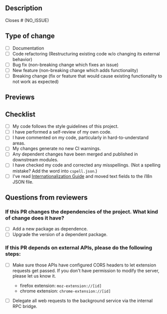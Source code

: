 ## Description

<!-- Please include a summary of the change and which issue is fixed. Please also include relevant motivation and context. List any dependencies that are required for this change. -->

Closes # (NO_ISSUE)

## Type of change

<!-- Please delete options that are not relevant. -->

- [ ] Documentation
- [ ] Code refactoring (Restructuring existing code w/o changing its external behavior)
- [ ] Bug fix (non-breaking change which fixes an issue)
- [ ] New feature (non-breaking change which adds functionality)
- [ ] Breaking change (fix or feature that would cause existing functionality to not work as expected)

## Previews

<!-- Please paste screenshots to reveal changes in this PR. -->

## Checklist

- [ ] My code follows the style guidelines of this project.
- [ ] I have performed a self-review of my own code.
- [ ] I have commented on my code, particularly in hard-to-understand areas.
- [ ] My changes generate no new CI warnings.
- [ ] Any dependent changes have been merged and published in downstream modules.
- [ ] I have checked my code and corrected any misspellings. (Not a spelling mistake? Add the word into `cspell.json`.)
- [ ] I've read [Internationalization Guide](https://github.com/DimensionDev/Maskbook/blob/develop/docs/i18n-guide.md) and moved text fields to the i18n JSON file.

## Questions from reviewers

### If this PR changes the dependencies of the project. What kind of change does it have?

- [ ] Add a new package as dependence.
- [ ] Upgrade the version of a dependent package.

### If this PR depends on external APIs, please do the following steps:

- [ ] Make sure those APIs have configured CORS headers to let extension requests get passed. If you don't have permission to modify the server, please let us know it.
  - firefox extension: `moz-extension://[id]`
  - chrome extension: `chrome-extension://[id]`
- [ ] Delegate all web requests to the background service via the internal RPC bridge.


